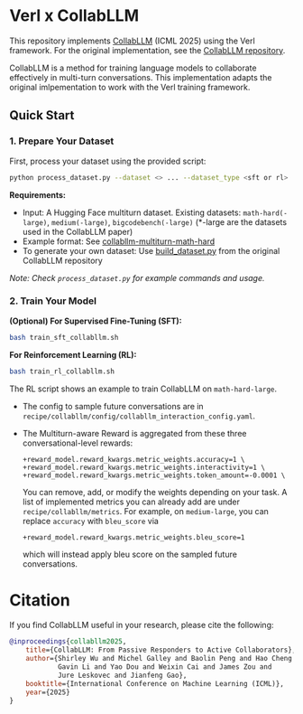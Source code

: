 # Verl x CollabLLM

This repository implements [CollabLLM](https://arxiv.org/pdf/2502.00640) (ICML 2025) using the Verl framework. For the original implementation, see the [CollabLLM repository](https://github.com/Wuyxin/collabllm).


CollabLLM is a method for training language models to collaborate effectively in multi-turn conversations. This implementation adapts the original imlpementation to work with the Verl training framework.


## Quick Start

### 1. Prepare Your Dataset

First, process your dataset using the provided script:

```bash
python process_dataset.py --dataset <> ... --dataset_type <sft or rl>
```


**Requirements:**
- Input: A Hugging Face multiturn dataset. Existing datasets: `math-hard(-large)`, `medium(-large)`, `bigcodebench(-large)` (*-large are the datasets used in the CollabLLM paper)
- Example format: See [collabllm-multiturn-math-hard](https://huggingface.co/datasets/collabllm/collabllm-multiturn-math-hard)
- To generate your own dataset: Use [build_dataset.py](https://github.com/Wuyxin/collabllm/blob/main/scripts/engine/build_dataset.py) from the original CollabLLM repository

*Note: Check `process_dataset.py` for example commands and usage.*

### 2. Train Your Model

**(Optional) For Supervised Fine-Tuning (SFT):**
```bash
bash train_sft_collabllm.sh
```

**For Reinforcement Learning (RL):**

```bash
bash train_rl_collabllm.sh
```

The RL script shows an example to train CollabLLM on `math-hard-large`. 

- The config to sample future conversations are in `recipe/collabllm/config/collabllm_interaction_config.yaml`. 
- The Multiturn-aware Reward is aggregated from these three conversational-level rewards:

    ```
    +reward_model.reward_kwargs.metric_weights.accuracy=1 \
    +reward_model.reward_kwargs.metric_weights.interactivity=1 \
    +reward_model.reward_kwargs.metric_weights.token_amount=-0.0001 \
    ```

    You can remove, add, or modify the weights depending on your task. A list of implemented metrics you can already add are under `recipe/collabllm/metrics`. For example, on `medium-large`, you can replace `accuracy` with `bleu_score` via
    ```
    +reward_model.reward_kwargs.metric_weights.bleu_score=1 
    ```
    which will instead apply bleu score on the sampled future conversations. 


# Citation
If you find CollabLLM useful in your research, please cite the following:

```bibtex
@inproceedings{collabllm2025,
    title={CollabLLM: From Passive Responders to Active Collaborators},
    author={Shirley Wu and Michel Galley and Baolin Peng and Hao Cheng and 
            Gavin Li and Yao Dou and Weixin Cai and James Zou and 
            Jure Leskovec and Jianfeng Gao},
    booktitle={International Conference on Machine Learning (ICML)},
    year={2025}
}
```
